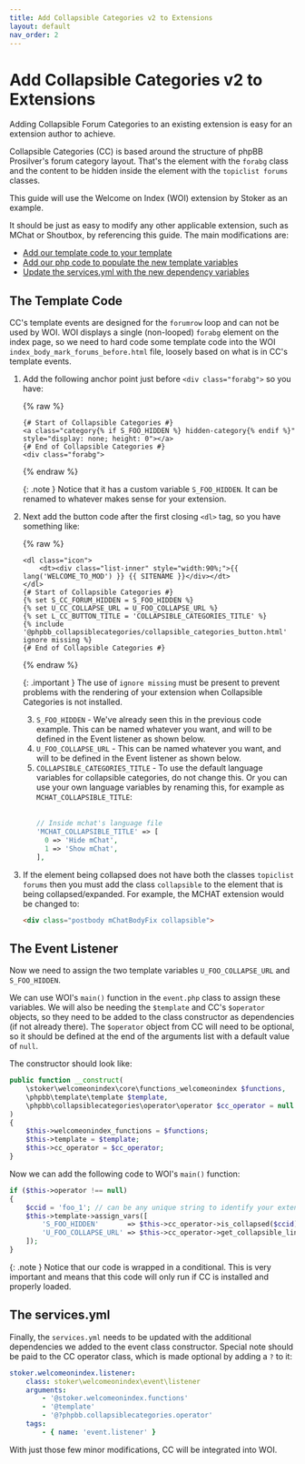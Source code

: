 ```yaml
---
title: Add Collapsible Categories v2 to Extensions
layout: default
nav_order: 2
---
```


# Add Collapsible Categories v2 to Extensions

Adding Collapsible Forum Categories to an existing extension is easy for an extension author to achieve.

Collapsible Categories (CC) is based around the structure of phpBB Prosilver's forum category layout. That's the element with the `forabg` class and the content to be hidden inside the element with the `topiclist forums` classes.

This guide will use the Welcome on Index (WOI) extension by Stoker as an example.

It should be just as easy to modify any other applicable extension, such as MChat or Shoutbox, by referencing this guide. The main modifications are:
* [Add our template code to your template](#the-template-code)
* [Add our php code to populate the new template variables](#the-event-listener)
* [Update the services.yml with the new dependency variables](#the-servicesyml)

## The Template Code

CC's template events are designed for the `forumrow` loop and can not be used by WOI. WOI displays a single (non-looped) `forabg` element on the index page, so we need to hard code some template code into the WOI `index_body_mark_forums_before.html` file, loosely based on what is in CC's template events.

1. Add the following anchor point just before `<div class="forabg">` so you have:

	{% raw %}
	```twig
	{# Start of Collapsible Categories #}
	<a class="category{% if S_FOO_HIDDEN %} hidden-category{% endif %}" style="display: none; height: 0"></a>
	{# End of Collapsible Categories #}
	<div class="forabg">
	```
	{% endraw %}
	
	{: .note }
	Notice that it has a custom variable `S_FOO_HIDDEN`. It can be renamed to whatever makes sense for your extension.

2. Next add the button code after the first closing `<dl>` tag, so you have something like:

	{% raw %}
	```twig
	<dl class="icon">
		<dt><div class="list-inner" style="width:90%;">{{ lang('WELCOME_TO_MOD') }} {{ SITENAME }}</div></dt>
	</dl>
	{# Start of Collapsible Categories #}
	{% set S_CC_FORUM_HIDDEN = S_FOO_HIDDEN %}
	{% set U_CC_COLLAPSE_URL = U_FOO_COLLAPSE_URL %}
	{% set L_CC_BUTTON_TITLE = 'COLLAPSIBLE_CATEGORIES_TITLE' %}
	{% include '@phpbb_collapsiblecategories/collapsible_categories_button.html' ignore missing %}
	{# End of Collapsible Categories #}
	```
	{% endraw %}
	
	{: .important }
	The use of `ignore missing` must be present to prevent problems with the rendering of your extension when Collapsible Categories is not installed.

   3. `S_FOO_HIDDEN` - We've already seen this in the previous code example. This can be named whatever you want, and will to be defined in the Event listener as shown below.
   4. `U_FOO_COLLAPSE_URL` - This can be named whatever you want, and will to be defined in the Event listener as shown below.
   5. `COLLAPSIBLE_CATEGORIES_TITLE` - To use the default language variables for collapsible categories, do not change this. Or you can use your own language variables by renaming this, for example as `MCHAT_COLLAPSIBLE_TITLE`:<br><br>
      ```php
      // Inside mchat's language file 
      'MCHAT_COLLAPSIBLE_TITLE' => [
      	0 => 'Hide mChat',
      	1 => 'Show mChat',
      ],
      ``` 

3. If the element being collapsed does not have both the classes `topiclist forums` then you must add the class `collapsible` to the element that is being collapsed/expanded. For example, the MCHAT extension would be changed to:
	
	```html
	<div class="postbody mChatBodyFix collapsible">
	```

## The Event Listener
Now we need to assign the two template variables `U_FOO_COLLAPSE_URL` and `S_FOO_HIDDEN`.

We can use WOI's `main()` function in the `event.php` class to assign these variables. We will also be needing the `$template` and CC's `$operator` objects, so they need to be added to the class constructor as dependencies (if not already there). The `$operator` object from CC will need to be optional, so it should be defined at the end of the arguments list with a default value of `null`.

The constructor should look like:

```php
public function __construct(
    \stoker\welcomeonindex\core\functions_welcomeonindex $functions,
    \phpbb\template\template $template,
    \phpbb\collapsiblecategories\operator\operator $cc_operator = null
)
{
    $this->welcomeonindex_functions = $functions;
    $this->template = $template;
    $this->cc_operator = $cc_operator;
}
```

Now we can add the following code to WOI's `main()` function:

```php
if ($this->operator !== null)
{
    $ccid = 'foo_1'; // can be any unique string to identify your extension's collapsible element
    $this->template->assign_vars([
        'S_FOO_HIDDEN'       => $this->cc_operator->is_collapsed($ccid),
        'U_FOO_COLLAPSE_URL' => $this->cc_operator->get_collapsible_link($ccid),
    ]);
}
```

{: .note }
Notice that our code is wrapped in a conditional. This is very important and means that this code will only run if CC is installed and properly loaded.

## The services.yml
Finally, the `services.yml` needs to be updated with the additional dependencies we added to the event class constructor. Special note should be paid to the CC operator class, which is made optional by adding a `?` to it:

```yaml
stoker.welcomeonindex.listener:
    class: stoker\welcomeonindex\event\listener
    arguments:
        - '@stoker.welcomeonindex.functions'
        - '@template'
        - '@?phpbb.collapsiblecategories.operator'
    tags:
        - { name: 'event.listener' }
```

With just those few minor modifications, CC will be integrated into WOI.
